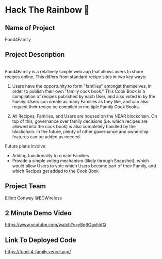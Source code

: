 # Hack The Rainbow :rainbow:

## Name of Project
Food4Family
<br> 

## Project Description
<br>
Food4Family is a relatively simple web app that allows users to share recipes online. This differs from standard recipe sites in two key ways:

1. Users have the opportunity to form "families" amongst themselves, in order to publish their own "family cook book." This Cook Book is a compilation of recipes published by each User, and also voted in by the Family. Users can create as many Families as they like, and can also request their recipe be compiled in multiple Family Cook Books.

2. All Recipes, Families, and Users are housed on the NEAR blockchain. On top of this, governance over family decisions (i.e. which recipes are allowed into the cook book) is also completely handled by the blockchain. In the future, plenty of other governance and ownership features can be added as needed.

Future plans involve:
   - Adding functionality to create Families
   - Provide a simple voting mechanism (likely through Snapshot), which would allow Users to vote which Users become part of their Family, and which Recipes get added to the Cook Book

## Project Team
Elliott Conway @ECWireless
<br>


## 2 Minute Demo Video
https://www.youtube.com/watch?v=yBq6OaxhhfQ


## Link To Deployed Code
https://food-4-family.vercel.app/
